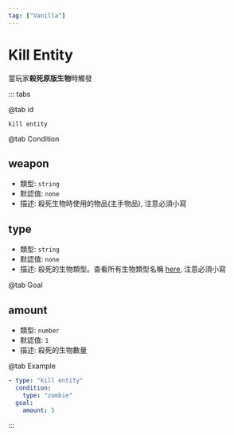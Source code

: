 ```yaml
---
tag: ["Vanilla"]
---
```


# Kill Entity

當玩家**殺死原版生物**時觸發

::: tabs

@tab id

`kill entity`

@tab Condition

## weapon

- 類型: `string`
- 默認值: `none`
- 描述: 殺死生物時使用的物品(主手物品), 注意必須小寫

## type
- 類型: `string`
- 默認值: `none`
- 描述: 殺死的生物類型。查看所有生物類型名稱 [here](https://bukkit.windit.net/javadoc/org/bukkit/entity/EntityType.html), 注意必須小寫

@tab Goal

## amount <Badge text="可選" type="tip" />
- 類型: `number`
- 默認值: `1`
- 描述: 殺死的生物數量

@tab Example

```yaml
- type: "kill entity"
  condition:
    type: "zombie"
  goal:
    amount: 5
```

::: 